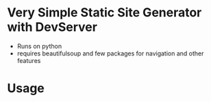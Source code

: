# Very Simple Static Site Generator with DevServer
- Runs on python
- requires beautifulsoup and few packages for navigation and other features

# Usage
